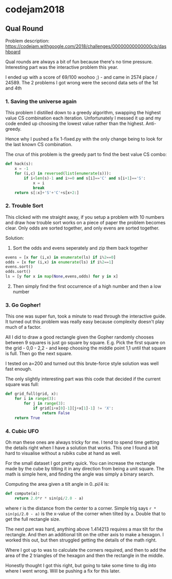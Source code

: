 # codejam2018

## Qual Round

Problem description:
https://codejam.withgoogle.com/2018/challenges/00000000000000cb/dashboard

Qual rounds are always a bit of fun because there's no time pressure. Interesting part was the interactive problem this year.

I ended up with a score of 69/100 woohoo ;) - and came in 2574 place / 24589.
The 2 problems I got wrong were the second data sets of the 1st and 4th

### 1. Saving the universe again

This problem I distilled down to a greedy algorithm, swapping the highest value CS combination each iteration.
Unfortunately I messed it up and my code ended up choosing the lowest value rather than the highest.
Anti-greedy.

Hence why I pushed a fix 1-fixed.py with the only change being to look for the last known CS combination.

The crux of this problem is the greedy part to find the best value CS combo:
```python
def hack(s):
    x = -1
    for (i,c) in reversed(list(enumerate(s))):
        if i<len(s)-1 and i>=0 and s[i]=='C' and s[i+1]=='S':
            x = i
            break
    return s[:x]+'S'+'C'+s[x+2:]
```

### 2. Trouble Sort

This clicked with me straight away, if you setup a problem with 10 numbers and draw how trouble sort works on a piece of paper the problem becomes clear.
Only odds are sorted together, and only evens are sorted together.

Solution:
1. Sort the odds and evens seperately and zip them back together
```python
evens = [x for (i,x) in enumerate(ls) if i%2==0]
odds = [x for (i,x) in enumerate(ls) if i%2==1]
evens.sort()
odds.sort()
ls = [y for x in map(None,evens,odds) for y in x]
```
2. Then simply find the first occurrence of a high number and then a low number

### 3. Go Gopher!

This one was super fun, took a minute to read through the interactive guide.
It turned out this problem was really easy because complexity doesn't play much of a factor.

All I did to draw a good rectangle given the Gopher randomly chooses between 9 squares is just go square by square.
E.g. Pick the first square on the grid - 0,0 - 2,2 - and keep choosing the middle point 1,1 until that square is full.
Then go the next square.

I tested on a=200 and turned out this brute-force style solution was well fast enough.

The only slightly interesting part was this code that decided if the current square was full:
```python
def grid_full(grid, x):
    for i in range(3):
        for j in range(3):
            if grid[i+x[0]-1][j+x[1]-1] != 'X':
                return False
    return True
```

### 4. Cubic UFO

Oh man these ones are always tricky for me.
I tend to spend time getting the details right when I have a solution that works.
This one I found a bit hard to visualise without a rubiks cube at hand as well.

For the small dataset I got pretty quick.
You can increase the rectangle made by the cube by tilting it in any direction from being a unit square.
The math is simple here, and finding the angle was simply a binary search.

Computing the area given a tilt angle in 0..pi/4 is:
```python
def compute(a):
    return 2.0*r * sin(pi/2.0 - a)
```
where r is the distance from the center to a corner.
Simple trig says `r * sin(pi/2.0 - a)` is the x-value of the corner when tilted by `a`.
Double that to get the full rectangle size.

The next part was hard, anything above 1.414213 requires a max tilt for the rectangle.
And then an additional tilt on the other axis to make a hexagon.
I worked this out, but then struggled getting the details of the math right.

Where I got up to was to calculate the corners required, and then to add the area of the 2 triangles of the hexagon and then the rectangle in the middle.

Honestly thought I got this right, but going to take some time to dig into where I went wrong.
Will be pushing a fix for this later.
